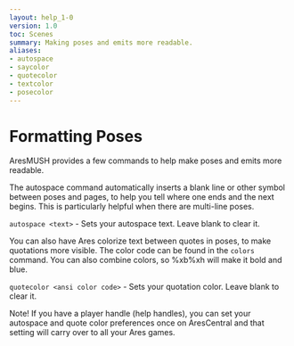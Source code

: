 ```yaml
---
layout: help_1-0
version: 1.0
toc: Scenes
summary: Making poses and emits more readable.
aliases:
- autospace
- saycolor
- quotecolor
- textcolor
- posecolor
---
```

# Formatting Poses

AresMUSH provides a few commands to help make poses and emits more readable.

The autospace command automatically inserts a blank line or other symbol between poses and pages, to help you tell where one ends and the next begins.  This is particularly helpful when there are multi-line poses.

`autospace <text>` - Sets your autospace text.  Leave blank to clear it.

You can also have Ares colorize text between quotes in poses, to make quotations more visible.  The color code can be found in the `colors` command.  You can also combine colors, so %xb%xh will make it bold and blue.

`quotecolor <ansi color code>` - Sets your quotation color.  Leave blank to clear it.

Note!  If you have a player handle (help handles), you can set your autospace and quote color preferences once on AresCentral and that setting will carry over to all your Ares games.
